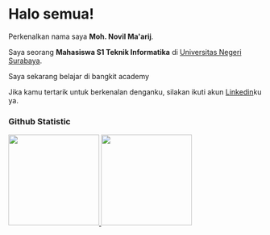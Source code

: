 # Halo semua! 

Perkenalkan nama saya **Moh. Novil Ma'arij**.<br>

Saya seorang **Mahasiswa S1 Teknik Informatika** di [Universitas Negeri Surabaya](https://www.unesa.ac.id/).<br>

Saya sekarang belajar di bangkit academy <br>

Jika kamu tertarik untuk berkenalan denganku, silakan ikuti akun [Linkedin](https://www.linkedin.com/in/moh-novil-ma-arij-083232311/)ku ya.

### Github Statistic

<p align="left">
<a href="https://github.com/Nvl123">
  <img height="180em" src="https://github-readme-stats-eight-theta.vercel.app/api?username=penuliscode&show_icons=true&theme=algolia&include_all_commits=true&count_private=true"/>
  <img height="180em" src="https://github-readme-stats-eight-theta.vercel.app/api/top-langs/?username=penuliscode&layout=compact&theme=algolia"/>
</a>
</p>
